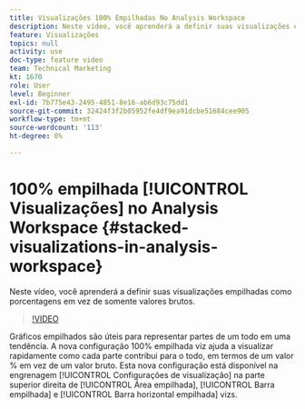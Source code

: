 ```yaml
---
title: Visualizações 100% Empilhadas No Analysis Workspace
description: Neste vídeo, você aprenderá a definir suas visualizações empilhadas como porcentagens em vez de somente valores brutos.
feature: Visualizações
topics: null
activity: use
doc-type: feature video
team: Technical Marketing
kt: 1670
role: User
level: Beginner
exl-id: 7b775e43-2495-4851-8e16-ab6d93c75dd1
source-git-commit: 32424f3f2b05952fe4df9ea91dcbe51684cee905
workflow-type: tm+mt
source-wordcount: '113'
ht-degree: 0%

---
```


# 100% empilhada [!UICONTROL Visualizações] no Analysis Workspace {#stacked-visualizations-in-analysis-workspace}

Neste vídeo, você aprenderá a definir suas visualizações empilhadas como porcentagens em vez de somente valores brutos.

>[!VIDEO](https://video.tv.adobe.com/v/23131/?quality=12)

Gráficos empilhados são úteis para representar partes de um todo em uma tendência. A nova configuração 100% empilhada viz ajuda a visualizar rapidamente como cada parte contribui para o todo, em termos de um valor % em vez de um valor bruto. Esta nova configuração está disponível na engrenagem [!UICONTROL Configurações de visualização] na parte superior direita de [!UICONTROL Área empilhada], [!UICONTROL Barra empilhada] e [!UICONTROL Barra horizontal empilhada] vizs.
